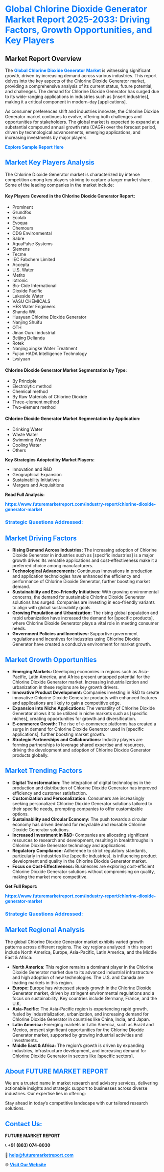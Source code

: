 <h1 style="color: #007BFF;">Global Chlorine Dioxide Generator Market Report 2025-2033: Driving Factors, Growth Opportunities, and Key Players</h1>

<section id="overview">
<h2>Market Report Overview</h2>
<p>The <a href="https://www.futuremarketreport.com/industry-report/chlorine-dioxide-generator-market" style="color: #007BFF; text-decoration: none;"><strong>Global Chlorine Dioxide Generator Market</strong></a> is witnessing significant growth, driven by increasing demand across various industries. This report delves into the key aspects of the Chlorine Dioxide Generator market, providing a comprehensive analysis of its current status, future potential, and challenges. The demand for Chlorine Dioxide Generator has surged due to its wide-ranging applications in industries such as [insert industries], making it a critical component in modern-day [applications].</p>
<p>As consumer preferences shift and industries innovate, the Chlorine Dioxide Generator market continues to evolve, offering both challenges and opportunities for stakeholders. The global market is expected to expand at a substantial compound annual growth rate (CAGR) over the forecast period, driven by technological advancements, emerging applications, and increasing investments by major players.</p>
</section>

<section id="overview">
<p><a href="https://www.futuremarketreport.com/request-sample/reportId=103611" style="color: #007BFF; text-decoration: none;"><strong>Explore Sample Report Here</strong></a></p>
</section>

<section id="key-players">
<h2 style="color: #007BFF;">Market Key Players Analysis</h2>
<p>The Chlorine Dioxide Generator market is characterized by intense competition among key players striving to capture a larger market share. Some of the leading companies in the market include:</p>
<h4>Key Players Covered in the Chlorine Dioxide Generator Report:</h4>
<ul><li>Prominent</li><li>Grundfos</li><li>Ecolab</li><li>Evoqua</li><li>Chemours</li><li>CDG Environmental</li><li>Sabre</li><li>AquaPulse Systems</li><li>Siemens</li><li>Tecme</li><li>IEC Fabchem Limited</li><li>Accepta</li><li>U.S. Water</li><li>Metito</li><li>Iotronic</li><li>Bio-Cide International</li><li>Dioxide Pacific</li><li>Lakeside Water</li><li>VASU CHEMICALS</li><li>HES Water Engineers</li><li>Shanda Wit</li><li>Huayuan Chlorine Dioxide Generator</li><li>Nanjing Shuifu</li><li>OTH</li><li>Jinan Ourui industrial</li><li>Beijing Delianda</li><li>Rotek</li><li>Nanjing xingke Water Treatment</li><li>Fujian HADA Intelligence Technology</li><li>Lvsiyuan</li></ul>
<h4>Chlorine Dioxide Generator Market Segmentation by Type:</h4>
<ul><li>By Principle</li><li>Electrolytic method</li><li>Chemical method</li><li>By Raw Materials of Chlorine Dioxide</li><li>Three-element method</li><li>Two-element method</li></ul>

<h4>Chlorine Dioxide Generator Market Segmentation by Application:</h4>
<ul><li>Drinking Water</li><li>Waste Water</li><li>Swimming Water</li><li>Cooling Water</li><li>Others</li></ul>
<p><strong>Key Strategies Adopted by Market Players:</strong></p>
<ul>
<li>Innovation and R&D</li>
<li>Geographical Expansion</li>
<li>Sustainability Initiatives</li>
<li>Mergers and Acquisitions</li>
</ul>
</section>

<section>
<p><strong>Read Full Analysis: </strong></p><a href="https://www.futuremarketreport.com/industry-report/chlorine-dioxide-generator-market" style="color: #007BFF; text-decoration: none;"><strong>https://www.futuremarketreport.com/industry-report/chlorine-dioxide-generator-market</strong></a>
<h3 style="color: #007BFF;">Strategic Questions Addressed:</h3>
</section>

<section id="driving-factors">
<h2 style="color: #007BFF;">Market Driving Factors</h2>
<ul>
<li><strong>Rising Demand Across Industries:</strong> The increasing adoption of Chlorine Dioxide Generator in industries such as [specific industries] is a major growth driver. Its versatile applications and cost-effectiveness make it a preferred choice among manufacturers.</li>
<li><strong>Technological Advancements:</strong> Continuous innovations in production and application technologies have enhanced the efficiency and performance of Chlorine Dioxide Generator, further boosting market demand.</li>
<li><strong>Sustainability and Eco-Friendly Initiatives:</strong> With growing environmental concerns, the demand for sustainable Chlorine Dioxide Generator solutions has surged. Companies are investing in eco-friendly variants to align with global sustainability goals.</li>
<li><strong>Growing Population and Urbanization:</strong> The rising global population and rapid urbanization have increased the demand for [specific products], where Chlorine Dioxide Generator plays a vital role in meeting consumer needs.</li>
<li><strong>Government Policies and Incentives:</strong> Supportive government regulations and incentives for industries using Chlorine Dioxide Generator have created a conducive environment for market growth.</li>
</ul>
</section>

<section id="growth-opportunities">
<h2 style="color: #007BFF;">Market Growth Opportunities</h2>
<ul>
<li><strong>Emerging Markets:</strong> Developing economies in regions such as Asia-Pacific, Latin America, and Africa present untapped potential for the Chlorine Dioxide Generator market. Increasing industrialization and urbanization in these regions are key growth drivers.</li>
<li><strong>Innovative Product Development:</strong> Companies investing in R&D to create innovative Chlorine Dioxide Generator products with enhanced features and applications are likely to gain a competitive edge.</li>
<li><strong>Expansion into Niche Applications:</strong> The versatility of Chlorine Dioxide Generator allows it to be utilized in niche markets such as [specific niches], creating opportunities for growth and diversification.</li>
<li><strong>E-commerce Growth:</strong> The rise of e-commerce platforms has created a surge in demand for Chlorine Dioxide Generator used in [specific applications], further boosting market growth.</li>
<li><strong>Strategic Partnerships and Collaborations:</strong> Industry players are forming partnerships to leverage shared expertise and resources, driving the development and adoption of Chlorine Dioxide Generator products globally.</li>
</ul>
</section>

<section id="trending-factors">
<h2 style="color: #007BFF;">Market Trending Factors</h2>
<ul>
<li><strong>Digital Transformation:</strong> The integration of digital technologies in the production and distribution of Chlorine Dioxide Generator has improved efficiency and customer satisfaction.</li>
<li><strong>Customization and Personalization:</strong> Consumers are increasingly seeking personalized Chlorine Dioxide Generator solutions tailored to their specific needs, prompting companies to offer customizable options.</li>
<li><strong>Sustainability and Circular Economy:</strong> The push towards a circular economy has driven demand for recyclable and reusable Chlorine Dioxide Generator solutions.</li>
<li><strong>Increased Investment in R&D:</strong> Companies are allocating significant resources to research and development, resulting in breakthroughs in Chlorine Dioxide Generator technology and applications.</li>
<li><strong>Regulatory Compliance:</strong> Adherence to strict regulatory standards, particularly in industries like [specific industries], is influencing product development and quality in the Chlorine Dioxide Generator market.</li>
<li><strong>Focus on Cost-Effectiveness:</strong> Businesses are exploring cost-efficient Chlorine Dioxide Generator solutions without compromising on quality, making the market more competitive.</li>
</ul>
</section>

<section>
<p><strong>Get Full Report: </strong></p><a href="https://www.futuremarketreport.com/industry-report/chlorine-dioxide-generator-market" style="color: #007BFF; text-decoration: none;"><strong>https://www.futuremarketreport.com/industry-report/chlorine-dioxide-generator-market</strong></a>
<h3 style="color: #007BFF;">Strategic Questions Addressed:</h3>
</section>


<section id="regional-analysis">
<h2 style="color: #007BFF;">Market Regional Analysis</h2>
<p>The global Chlorine Dioxide Generator market exhibits varied growth patterns across different regions. The key regions analyzed in this report include North America, Europe, Asia-Pacific, Latin America, and the Middle East & Africa:</p>
<ul>
<li><strong>North America:</strong> This region remains a dominant player in the Chlorine Dioxide Generator market due to its advanced industrial infrastructure and high adoption of new technologies. The U.S. and Canada are leading markets in this region.</li>
<li><strong>Europe:</strong> Europe has witnessed steady growth in the Chlorine Dioxide Generator market, driven by stringent environmental regulations and a focus on sustainability. Key countries include Germany, France, and the U.K.</li>
<li><strong>Asia-Pacific:</strong> The Asia-Pacific region is experiencing rapid growth, fueled by industrialization, urbanization, and increasing demand for Chlorine Dioxide Generator in countries like China, India, and Japan.</li>
<li><strong>Latin America:</strong> Emerging markets in Latin America, such as Brazil and Mexico, present significant opportunities for the Chlorine Dioxide Generator market, supported by growing industrial activities and investments.</li>
<li><strong>Middle East & Africa:</strong> The region’s growth is driven by expanding industries, infrastructure development, and increasing demand for Chlorine Dioxide Generator in sectors like [specific sectors].</li>
</ul>
</section>

<footer>
<h2 style="color: #007BFF;">About FUTURE MARKET REPORT</h2>
<p>We are a trusted name in market research and advisory services, delivering actionable insights and strategic support to businesses across diverse industries. Our expertise lies in offering:</p>

<p>Stay ahead in today’s competitive landscape with our tailored research solutions.</p>

<h2 style="color: #007BFF;">Contact Us:</h2>
<p><strong>FUTURE MARKET REPORT</strong></p>
<p>📞 <strong>+91 (883) 074-8030</strong></p>
<p>📧 <strong><a href="mailto:help@futuremarketreport.com" style="color: #007BFF;">help@futuremarketreport.com</a></strong></p>
<p>🌐 <strong><a href="https://www.futuremarketreport.com/" style="color: #007BFF;">Visit Our Website</a></strong></p>
</footer>